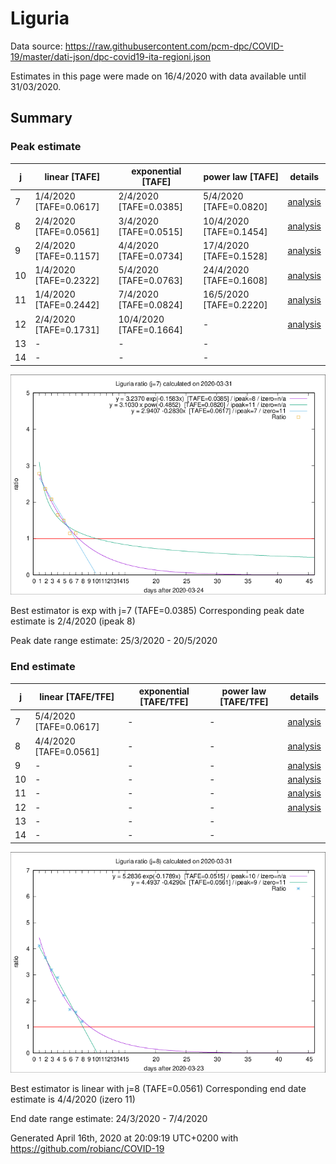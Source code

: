 # Liguria


Data source: https://raw.githubusercontent.com/pcm-dpc/COVID-19/master/dati-json/dpc-covid19-ita-regioni.json

Estimates in this page were made on 16/4/2020 with data available until 31/03/2020.


## Summary 

### Peak estimate 
|j|linear [TAFE]|exponential [TAFE]|power law [TAFE]|details|
|---|----|-----------|---------|-------|
|7|1/4/2020 [TAFE=0.0617]|2/4/2020 [TAFE=0.0385]|5/4/2020 [TAFE=0.0820]|[analysis](COVID-19_liguria_j7_2020-03-31.md)|
|8|2/4/2020 [TAFE=0.0561]|3/4/2020 [TAFE=0.0515]|10/4/2020 [TAFE=0.1454]|[analysis](COVID-19_liguria_j8_2020-03-31.md)|
|9|2/4/2020 [TAFE=0.1157]|4/4/2020 [TAFE=0.0734]|17/4/2020 [TAFE=0.1528]|[analysis](COVID-19_liguria_j9_2020-03-31.md)|
|10|1/4/2020 [TAFE=0.2322]|5/4/2020 [TAFE=0.0763]|24/4/2020 [TAFE=0.1608]|[analysis](COVID-19_liguria_j10_2020-03-31.md)|
|11|1/4/2020 [TAFE=0.2442]|7/4/2020 [TAFE=0.0824]|16/5/2020 [TAFE=0.2220]|[analysis](COVID-19_liguria_j11_2020-03-31.md)|
|12|2/4/2020 [TAFE=0.1731]|10/4/2020 [TAFE=0.1664]|-|[analysis](COVID-19_liguria_j12_2020-03-31.md)|
|13|-|-|-||
|14|-|-|-||

![best peak estimate](COVID-19_liguria_j7_2020-03-31.png)

Best estimator is exp with j=7 (TAFE=0.0385)
Corresponding peak date estimate is 2/4/2020 (ipeak 8)


Peak date range estimate: 25/3/2020 - 20/5/2020

### End estimate 
|j|linear [TAFE/TFE]|exponential [TAFE/TFE]|power law [TAFE/TFE]|details|
|---|----|-----------|---------|-------|
|7|5/4/2020 [TAFE=0.0617]|-|-|[analysis](COVID-19_liguria_j7_2020-03-31.md)|
|8|4/4/2020 [TAFE=0.0561]|-|-|[analysis](COVID-19_liguria_j8_2020-03-31.md)|
|9|-|-|-|[analysis](COVID-19_liguria_j9_2020-03-31.md)|
|10|-|-|-|[analysis](COVID-19_liguria_j10_2020-03-31.md)|
|11|-|-|-|[analysis](COVID-19_liguria_j11_2020-03-31.md)|
|12|-|-|-|[analysis](COVID-19_liguria_j12_2020-03-31.md)|
|13|-|-|-||
|14|-|-|-||

![best zero estimate](COVID-19_liguria_j8_2020-03-31.png)

Best estimator is linear with j=8 (TAFE=0.0561)
Corresponding end date estimate is 4/4/2020 (izero 11)


End date range estimate: 24/3/2020 - 7/4/2020

Generated April 16th, 2020 at 20:09:19 UTC+0200 with https://github.com/robianc/COVID-19

